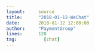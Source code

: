 ```yaml
---
layout:     source 
title:      "2018-01-12-WeChat"
date:       2018-01-12 12:00:00
author:     "PaymentGroup"
lines:      128 
tag:		  [chat]
---
```

